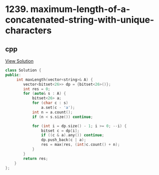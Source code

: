 # 1239. maximum-length-of-a-concatenated-string-with-unique-characters

## cpp

[View Solution](1239-maximum-length-of-a-concatenated-string-with-unique-characters.cpp)


```cpp
class Solution {
public:
     int maxLength(vector<string>& A) {
        vector<bitset<26>> dp = {bitset<26>()};
        int res = 0;
        for (auto& s : A) {
            bitset<26> a;
            for (char c : s)
                a.set(c - 'a');
            int n = a.count();
            if (n < s.size()) continue;

            for (int i = dp.size() - 1; i >= 0; --i) {
                bitset c = dp[i];
                if ((c & a).any()) continue;
                dp.push_back(c | a);
                res = max(res, (int)c.count() + n);
            }
        }
        return res;
    }
};
```
